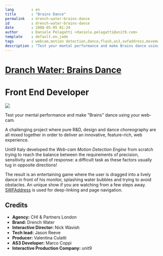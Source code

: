 ```yaml
---
lang        : en
title       : "Brains Dance"
permalink   : drench-water-brains-dance
id          : drench-water-brains-dance
date        : 2008-05-05 01:24
author      : Daniele Pelagatti <daniele.pelagatti@unit9.com>
template    : default.en.jade
tags        : webcam,motion detection,dance,flash,as3,swfaddress,movement
description : "Test your mental performance and make Brains dance using your web-cam."
---
```

# [Dranch Water: Brains Dance](http://www.unit9.com/drenchwater/) #
# Front End Developer #


[![](#{base}img/drench_big.jpg)](http://www.unit9.com/drenchwater/) 

Test your mental performance and make "Brains" dance using your web-cam. 

A challenging project where pure R&D, design and dance choreography are all
mixed together in order to deliver an innovative, feature-rich, web experience. 

Unit9 Italy developed the _Web-cam Motion Detection Engine_ from scratch trying to reach the balance between the requirements of precision, sensitivity and speed of response: a difficult task as these factors usually tug in opposite directions! 

The result is an entertaining game where the user is dragged into a lively dance in front of his monitor, splashing water bubbles and trying to avoid obstacles. An unique show if you are watching from a few steps away. [SWFAddress](http://www.asual.com/swfaddress/) is used for deep-linking and page navigation.

## Credits ##

 * **Agency:** CHI & Partners London 
 * **Brand:** Drench Water 
 * **Interactive Director:** Nick Wavish 
 * **Tech lead:** Jason Reeve 
 * **Producer:** Valentina Culatti 
 * **AS3 Developer:** Marco Coppi
 * **Interactive Production Company:** unit9

